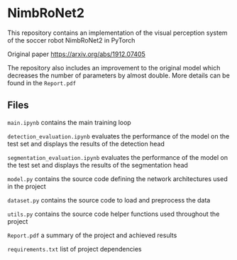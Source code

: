 # NimbRoNet2
This repository contains an implementation of the visual perception system of the soccer robot NimbRoNet2 in PyTorch

Original paper <https://arxiv.org/abs/1912.07405>

The repository also includes an improvement to the original model which decreases the number of parameters by almost double. More details can be found in the `Report.pdf`

## Files
 `main.ipynb` contains the main training loop

 `detection_evaluation.ipynb` evaluates the performance of the model on the test set and displays the results of the detection head

 `segmentation_evaluation.ipynb` evaluates the performance of the model on the test set and displays the results of the segmentation head

 `model.py` contains the source code defining the network architectures used in the project  

 `dataset.py` contains the source code to load and preprocess the data

 `utils.py` contains the source code helper functions used throughout the project

 `Report.pdf` a summary of the project and achieved results

 `requirements.txt` list of project dependencies

 